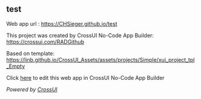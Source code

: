 ## test
Web app url : https://CHSieger.github.io/test

This project was created by CrossUI No-Code App Builder: https://crossui.com/RADGithub

Based on template: https://linb.github.io/CrossUI_Assets/assets/projects/Simple/xui_project_tpl_Empty

Click [here](https://crossui.com/RADGithub/#!from=github&owner=CHSieger&repo=test) to edit this web app in CrossUI No-Code App Builder

<i>Powered by [CrossUI](https://crossui.com)</i>
